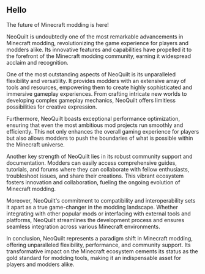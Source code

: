 ## Hello
The future of Minecraft modding is here!

NeoQuilt is undoubtedly one of the most remarkable advancements in Minecraft modding, revolutionizing the game experience for players and modders alike. Its innovative features and capabilities have propelled it to the forefront of the Minecraft modding community, earning it widespread acclaim and recognition.

One of the most outstanding aspects of NeoQuilt is its unparalleled flexibility and versatility. It provides modders with an extensive array of tools and resources, empowering them to create highly sophisticated and immersive gameplay experiences. From crafting intricate new worlds to developing complex gameplay mechanics, NeoQuilt offers limitless possibilities for creative expression.

Furthermore, NeoQuilt boasts exceptional performance optimization, ensuring that even the most ambitious mod projects run smoothly and efficiently. This not only enhances the overall gaming experience for players but also allows modders to push the boundaries of what is possible within the Minecraft universe.

Another key strength of NeoQuilt lies in its robust community support and documentation. Modders can easily access comprehensive guides, tutorials, and forums where they can collaborate with fellow enthusiasts, troubleshoot issues, and share their creations. This vibrant ecosystem fosters innovation and collaboration, fueling the ongoing evolution of Minecraft modding.

Moreover, NeoQuilt's commitment to compatibility and interoperability sets it apart as a true game-changer in the modding landscape. Whether integrating with other popular mods or interfacing with external tools and platforms, NeoQuilt streamlines the development process and ensures seamless integration across various Minecraft environments.

In conclusion, NeoQuilt represents a paradigm shift in Minecraft modding, offering unparalleled flexibility, performance, and community support. Its transformative impact on the Minecraft ecosystem cements its status as the gold standard for modding tools, making it an indispensable asset for players and modders alike.
